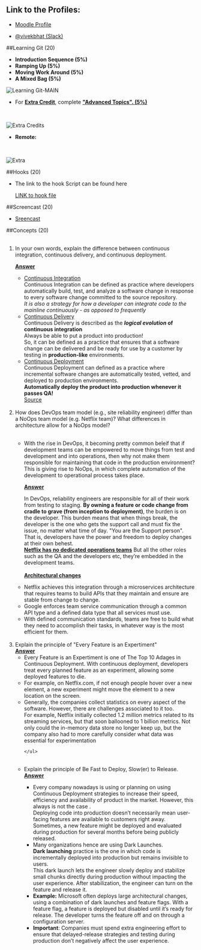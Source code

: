 
## Link to the Profiles: 

  * [Moodle Profile](https://moodle-courses1617.wolfware.ncsu.edu/user/profile.php?id=116130)

  * [@vivekbhat (Slack)](https://csc519-s17.slack.com/messages/@vivekbhat/team/vivekbhat/)


##Learning Git (20)

* **Introduction Sequence (5%)**
* **Ramping Up (5%)**
* **Moving Work Around (5%)**
* **A Mixed Bag (5%)**

![Learning Git-_MAIN_](https://github.ncsu.edu/vbhat/HW0/blob/master/resources/1.png)

* For <u>**Extra Credit**</u>, complete <b><u>"Advanced Topics". (5%)</b></u>
<br>

![Extra Credits](https://github.ncsu.edu/vbhat/HW0/blob/master/resources/2.png)


* **Remote:**
<br>

![Extra](https://github.ncsu.edu/vbhat/HW0/blob/master/resources/3.png)


##Hooks (20)

   * The link to the hook Script can be found here
      
	 [LINK to hook file ](https://github.ncsu.edu/vbhat/HW0/blob/master/resources/post-commit)

##Screencast (20)

* [Sreencast](https://youtu.be/pOWYzFxqKT4)


##Concepts (20)


<ol>
<br>
<li> In your own words, explain the difference between continuous integration, continuous delivery, and continuous deployment.</li>

<u><b>Answer</b></u>
<ul>
<li><u>Continuous Integration</u> <br>
Continuous Integration can be defined as practice where developers automatically build, test, and analyze a software change in response to every software change committed to the source repository.<br>
<i>It is also a strategy for how a developer can integrate code to the mainline continuously - as opposed to frequently</i></li>
<li><u>Continuous Delivery</u> <br>
Continuous Delivery is described as the <b><i>logical evolution</i> of continuous integration</b><br> Always be able to put a product into production!<br>
So, it can be defined as a practice that ensures that a software change can be delivered and be ready for use by a customer by testing in <b>production-like</b> environments.
<li><u>Continuous Deployment</u> <br>
Continuous Deployment can defined as a practice where incremental software changes are automatically tested, vetted, and deployed to production environments.<br>
<b>Automatically deploy the product into production whenever it passes QA!</b><br>
<a href="http://stackoverflow.com/questions/28608015/continuous-integration-vs-continuous-delivery-vs-continuous-deployment">Source</a>

</ul>
<br>
<li>How does DevOps team model (e.g., site reliability engineer) differ than a NoOps team model (e.g. Netflix team)? What differences in architecture allow for a NoOps model?</li>
<ul><br>

<li>With the rise in DevOps, it becoming pretty common beleif that if development teams can be empowered to move things from test and development and into operations, then why not make them responsible for maintaining that code in the production environment? This is giving rise to NoOps, in which complete automation of the development to operational process takes place.
<br>

<u><b>Answer</b></u>

In DevOps, reliability engineers are responsible for all of their work from testing to staging. <b>By owning
a feature or code change from
cradle to grave (from inception to
deployment)</b>, the burden is on the
developer. This burden means that
when things break, the developer
is the one who gets the support call
and must fix the issue, no matter
what time of day. "You are the Support person". That is, developers have the power and freedom to deploy changes at their own behest.<br>
<u><strong>Netflix has no dedicated operations teams</strong></u> But all the other roles such as the QA and the developers etc, they’re embedded in the development teams.<br><br>
<u><b>Architectural changes</b></u> <br>
<li>Netflix achieves this integration through a microservices architecture that requires teams to build APIs that they maintain and ensure are stable from change to change.</li>
<li>Google enforces team service communication through a common API type and a defined data type that all services must use.</li>
<li>With defined communication standards, teams are free to build what they need to accomplish their tasks, in whatever way is the most efficient for them.</li>
 </li>

</ul>
<br>
<li>Explain the principle of "Every Feature is an Expertiment"
	<br>
	<b><u>Answer</u></b>
	<ul>
	<li>
	Every Feature is an Expertiment is one of The Top 10 Adages in Continuous Deployment. With continuous deployment, developers treat every planned feature as an experiment, allowing some deployed features to die.
	</li>
	<li>For example, on Netflix.com, if not enough people hover over a new element, a new experiment might move the element to a new location on the screen.</li>
	<li>
	Generally, the companies collect statistics
on every aspect of the software. However, there are challenges associated to it too.<br> For example, Netflix initially collected 1.2 million metrics related to its streaming services, but that soon ballooned to 1 billion metrics. Not only could the in-memory data store no longer keep up, but the company also had to more carefully consider what data was essential for experimentation
	</li>
	
	</ul>

</li>
<br>
<li>Explain the principle of Be Fast to Deploy, Slow(er) to Release.</li>
<b><u>Answer</u></b>
<ul>
<li>Every company nowadays is using or planning on using Continuous Deployment strategies to increase their speed, efficiency and availability of product in the market. However, this always is not the case .
<br>Deploying code into production doesn’t necessarily mean user-facing features are available to customers right away. Sometimes, a new feature might be deployed and evaluated during production for several months before being publicly released.
</li>
<li>Many organizations hence are using Dark Launches. <br><b>Dark launching</b> practice is the one in which code is incrementally deployed into production but remains invisible to users.<br>This dark launch lets the engineer slowly deploy and stabilize small chunks directly during production without impacting the user experience. After stabilization, the engineer can turn on the feature and release it.</li>
<li> <b>Example:</b>
 Microsoft often deploys large architectural changes, using a combination of dark launches and feature flags. With a feature flag, a feature is deployed but disabled until it’s ready for release. The developer turns the feature off and on through a configuration server.
<li>
<b>Important</b>: Companies must spend extra engineering effort to ensure that delayed-release strategies and testing during production don’t negatively affect the user experience.
</li>
</li>
</ul>
</ol>









